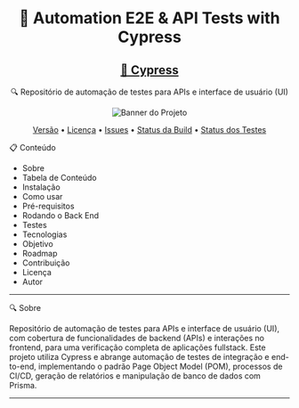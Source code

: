 <h1 align="center">🔧 Automation E2E & API Tests with Cypress</h1> <h2 align="center"> <a href="https://www.cypress.io/">🚀 Cypress</a> </h2> <p align="center">🔍 Repositório de automação de testes para APIs e interface de usuário (UI)</p> <p align="center"> <img src="./assets/banner.png" alt="Banner do Projeto"> </p> <p align="center"> <a href="https://img.shields.io/github/v/release/seu-usuario/seu-repositorio">Versão</a> • <a href="https://img.shields.io/github/license/seu-usuario/seu-repositorio">Licença</a> • <a href="https://img.shields.io/github/issues/seu-usuario/seu-repositorio">Issues</a> • <a href="https://img.shields.io/github/actions/workflow/status/seu-usuario/seu-repositorio/ci.yml">Status da Build</a> • <a href="https://img.shields.io/github/test-status/seu-usuario/seu-repositorio">Status dos Testes</a> </p>

📋 Conteúdo
<ul>
<li>Sobre</li>
<li>Tabela de Conteúdo</li>
<li>Instalação</li>
<li>Como usar</li>
<li>Pré-requisitos</li>
<li>Rodando o Back End</li>
<li>Testes</li>
<li>Tecnologias</li>
<li>Objetivo</li>
<li>Roadmap</li>
<li>Contribuição</li>
<li>Licença</li>
<li>Autor</li>
</ul>
<hr>
🔍 Sobre
<br>
<p>
Repositório de automação de testes para APIs e interface de usuário (UI), com cobertura de funcionalidades de backend (APIs) e interações no frontend, para uma verificação completa de aplicações fullstack. Este projeto utiliza Cypress e abrange automação de testes de integração e end-to-end, implementando o padrão Page Object Model (POM), processos de CI/CD, geração de relatórios e manipulação de banco de dados com Prisma.
</p>
<hr>
